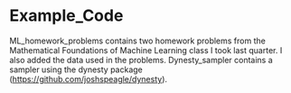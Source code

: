 # Example_Code
ML_homework_problems contains two homework problems from the Mathematical Foundations of Machine Learning class I took last quarter. I also added the data used in the problems. 
Dynesty_sampler contains a sampler using the dynesty package (https://github.com/joshspeagle/dynesty). 
